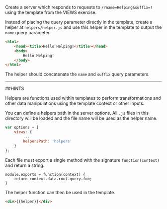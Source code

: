 Create a server which responds to requests to `/?name=Helping&suffix=!` using
the template from the VIEWS exercise.

Instead of placing the query parameter directly in the template, create a helper
at `helpers/helper.js` and use this helper in the template to output the `name`
query parameter.

```html
<html>
    <head><title>Hello Helping!</title></head>
    <body>
        Hello Helping!
    </body>
</html>
```

The helper should concatenate the `name` and `suffix` query parameters.

-----------------------------------------------------------------
##HINTS

Helpers are functions used within templates to perform transformations and other
data manipulations using the template context or other inputs.

You can define a helpers path in the server options. All `.js` files in this
directory will be loaded and the file name will be used as the helper name.

```js
var options = {
    views: {
        ...
        helpersPath: 'helpers'
    }
};
```

Each file must export a single method with the signature `function(context)` and
return a string.

```
module.exports = function(context) {
    return context.data.root.query.foo;
}
```

The helper function can then be used in the template.

```html
<div>{{helper}}</div>
```
